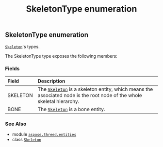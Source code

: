 ﻿---
title: SkeletonType enumeration
second_title: Aspose.3D for Python via .NET API References
description: 
type: docs
weight: 690
url: /python-net/aspose.threed.entities/skeletontype/
is_root: false
---

## SkeletonType enumeration

[`Skeleton`](/3d/python-net/aspose.threed.entities/skeleton)'s types.



The SkeletonType type exposes the following members:

### Fields
| Field | Description |
| :- | :- |
| SKELETON | The [`Skeleton`](/3d/python-net/aspose.threed.entities/skeleton) is a skeleton entity, which means the associated node is the root node of the whole skeletal hierarchy. |
| BONE | The [`Skeleton`](/3d/python-net/aspose.threed.entities/skeleton) is a bone entity. |



### See Also
* module [`aspose.threed.entities`](..)
* class [`Skeleton`](/3d/python-net/aspose.threed.entities/skeleton)
